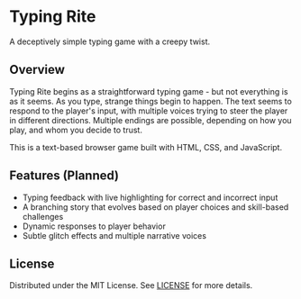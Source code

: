 # Typing Rite

A deceptively simple typing game with a creepy twist.

## Overview

Typing Rite begins as a straightforward typing game - but not everything is as it seems. As you type, strange things begin to happen. The text seems to respond to the player's input, with multiple voices trying to steer the player in different directions. Multiple endings are possible, depending on how you play, and whom you decide to trust.

This is a text-based browser game built with HTML, CSS, and JavaScript.

## Features (Planned)

- Typing feedback with live highlighting for correct and incorrect input
- A branching story that evolves based on player choices and skill-based challenges
- Dynamic responses to player behavior
- Subtle glitch effects and multiple narrative voices

## License

Distributed under the MIT License. See [LICENSE](LICENSE) for more details.